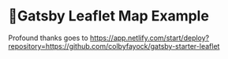 # 🍃Gatsby Leaflet Map Example
Profound thanks goes to https://app.netlify.com/start/deploy?repository=https://github.com/colbyfayock/gatsby-starter-leaflet
